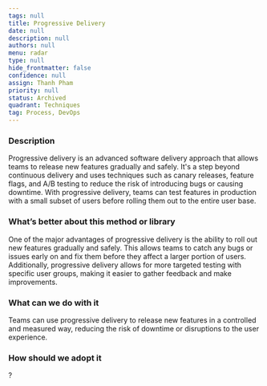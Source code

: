 ```yaml
---
tags: null
title: Progressive Delivery
date: null
description: null
authors: null
menu: radar
type: null
hide_frontmatter: false
confidence: null
assign: Thanh Pham
priority: null
status: Archived
quadrant: Techniques
tag: Process, DevOps
---
```


<!-- table_of_contents a518729d-8d98-4b05-a9cf-e3615cd06f05 -->

### Description
Progressive delivery is an advanced software delivery approach that allows teams to release new features gradually and safely. It's a step beyond continuous delivery and uses techniques such as canary releases, feature flags, and A/B testing to reduce the risk of introducing bugs or causing downtime. With progressive delivery, teams can test features in production with a small subset of users before rolling them out to the entire user base.

### What’s better about this method or library
One of the major advantages of progressive delivery is the ability to roll out new features gradually and safely. This allows teams to catch any bugs or issues early on and fix them before they affect a larger portion of users. Additionally, progressive delivery allows for more targeted testing with specific user groups, making it easier to gather feedback and make improvements.

### What can we do with it
Teams can use progressive delivery to release new features in a controlled and measured way, reducing the risk of downtime or disruptions to the user experience.

### How should we adopt it
?

<!-- child_database e3a167e4-eee6-4fca-88ac-e6695e2ead8f -->
